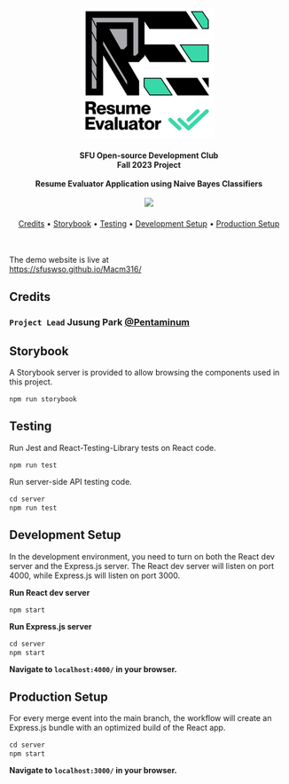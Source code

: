 <h4 align="center">
    <br><img src="static/logo.png" alt="ArminC AutoExec"></a>
</h4>

<h4 align="center">SFU Open-source Development Club<br>Fall 2023 Project<br><br>Resume Evaluator Application using Naive Bayes Classifiers
    <div>
    <br>
        <a href=".">
          <img src="https://github.com/sfuosdev/swe-resume-evaluator/actions/workflows/node.js.yml/badge.svg"/>
        </a>
    <div>
</h4>

<p align="center">
  <a href="#credits">Credits</a> •
  <a href="#storybook">Storybook</a> •
  <a href="#testing">Testing</a> •
  <a href="#development-setup">Development Setup</a> •
  <a href="#production-setup">Production Setup</a>
</p>

<br><br>
The demo website is live at  
https://sfuswso.github.io/Macm316/

## Credits
### `Project Lead` Jusung Park [@Pentaminum](https://github.com/Pentaminum)

## Storybook
A Storybook server is provided to allow browsing the components used in this project.  
```
npm run storybook
```

## Testing
Run Jest and React-Testing-Library tests on React code.
```
npm run test
```

Run server-side API testing code.
```
cd server
npm run test
```

## Development Setup
In the development environment, you need to turn on both the React dev server and the Express.js server. The React dev server will listen on port 4000, while Express.js will listen on port 3000.

**Run React dev server**
```
npm start
```

**Run Express.js server**
```
cd server
npm start
```

**Navigate to `localhost:4000/` in your browser.**  


## Production Setup
For every merge event into the main branch, the workflow will create an Express.js bundle with an optimized build of the React app.
```
cd server
npm start
```
**Navigate to `localhost:3000/` in your browser.**  